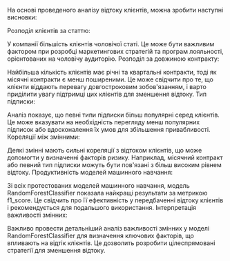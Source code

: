 На основі проведеного аналізу відтоку клієнтів, можна зробити наступні висновки:

Розподіл клієнтів за статтю:

У компанії більшість клієнтів чоловічої статі. Це може бути важливим фактором при розробці маркетингових стратегій та програм лояльності, орієнтованих на чоловічу аудиторію.
Розподіл за довжиною контракту:

Найбільша кількість клієнтів має річні та квартальні контракти, тоді як місячні контракти є менш поширеними. Це може свідчити про те, що клієнти віддають перевагу довгостроковим зобов'язанням, і варто приділити увагу підтримці цих клієнтів для зменшення відтоку.
Тип підписки:

Аналіз показує, що певні типи підписки більш популярні серед клієнтів. Це може вказувати на необхідність перегляду менш популярних підписок або вдосконалення їх умов для збільшення привабливості.
Кореляції між змінними:

Деякі змінні мають сильні кореляції з відтоком клієнтів, що може допомогти у визначенні факторів ризику. Наприклад, місячний контракт або певний тип підписки можуть бути пов'язані з більш високим рівнем відтоку.
Продуктивність моделей машинного навчання:

Зі всіх протестованих моделей машинного навчання, модель RandomForestClassifier показала найкращі результати за метрикою f1_score. Це свідчить про її ефективність у передбаченні відтоку клієнтів і рекомендується для подальшого використання.
Інтерпретація важливості змінних:

Важливо провести детальніший аналіз важливості змінних у моделі RandomForestClassifier для визначення ключових факторів, що впливають на відтік клієнтів. Це дозволить розробити цілеспрямовані стратегії для зменшення відтоку.
